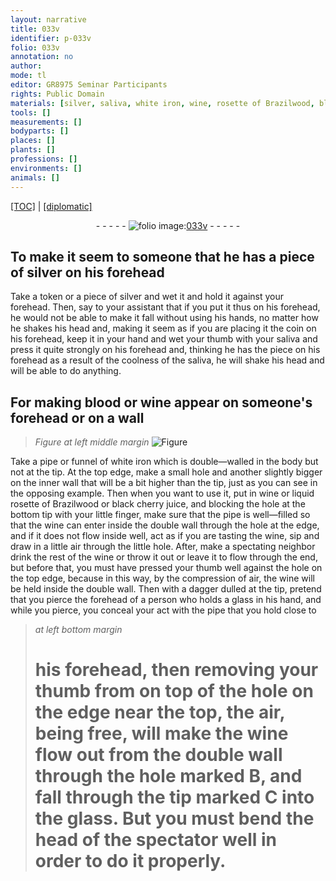 ```yaml
---
layout: narrative
title: 033v
identifier: p-033v
folio: 033v
annotation: no
author:
mode: tl
editor: GR8975 Seminar Participants
rights: Public Domain
materials: [silver, saliva, white iron, wine, rosette of Brazilwood, black cherry juice]
tools: []
measurements: []
bodyparts: []
places: []
plants: []
professions: []
environments: []
animals: []
---
```


<p><a href="{{ site.baseurl }}/translation/">[TOC]</a> | <a href="{{ site.baseurl }}/_texts/p-033v_tc.md/">[diplomatic]</a></p><div class="folio" align="center">- - - - - <a href="http://gallica.bnf.fr/ark:/12148/btv1b10500001g/f72.image" target="_blank"><img src="https://cu-mkp.github.io/2017-workshop-edition/assets/photo-icon.png" alt="folio image: " style="display:inline-block; margin-bottom:-3px;"/>033v</a> - - - - - </div>  
  

## To make it seem to someone that he has a piece of silver on his forehead

 
Take a token or a piece of <span class="m">silver</span> and wet it and hold it against your forehead. Then, say to your assistant that if you put it thus on his forehead, he would not be able to make it fall without using his hands, no matter how he shakes his head and, making it seem as if you are placing it <span class="sup">the coin</span> on his forehead, keep it in your hand and wet your thumb with your <span class="m">saliva</span> and press it quite strongly on his forehead and, thinking he has the piece on his forehead as a result of the coolness of the <span class="m">saliva</span>, he will shake his head and will be able to do anything.
 
 
  

## For making blood or wine appear on someone's forehead or on a wall

 
> *Figure*
> *at left middle margin*
> <a href="https://drive.google.com/open?id=0B9-oNrvWdlO5MXk2RzNQdF9aeDg" target="_blank"><img src="https://cu-mkp.github.io/GR8975-edition/assets/photo-icon.png" alt="Figure" style="display:inline-block; margin-bottom:-3px;"/></a>
 
Take a pipe or funnel of <span class="m">white iron</span> which is double—walled in the body but not at the tip. At the top edge, make a small hole and another slightly bigger on the inner wall that will be a bit higher than the tip, just as you can see in the opposing example. Then when you want to use it, <span class="sup">put</span> in <span class="m">wine</span> or liquid <span class="m">rosette of Brazilwood</span> or <span class="m">black cherry juice</span>, and blocking the hole at the bottom tip with your little finger, make sure that the pipe is well—filled so that the <span class="m">wine</span> can enter inside the double wall through the hole at the edge, and if it does not flow inside well, act as if you are tasting the <span class="m">wine</span>, sip and draw in a little air through the little hole. After, make a spectating neighbor drink the rest of the <span class="m">wine</span> or throw it out or leave it to flow through the end, but before that, you must have pressed your thumb well against the hole on the top edge, because in this way, by the compression of air, the wine will be held inside the double wall. Then with a dagger dulled at the tip, pretend that you pierce the forehead of a person who holds a glass in his hand, and while you pierce, you conceal your act with the pipe that you hold close to
 
> *at left bottom margin*
> 
> 
>   # his forehead, then removing your thumb from on top of the hole on the edge near the top, the air, being free, will make the <span class="m">wine</span> flow out from the double wall through the hole marked B, and fall through the tip marked C into the glass. But you must bend the head of the spectator well in order to do it properly.
 
